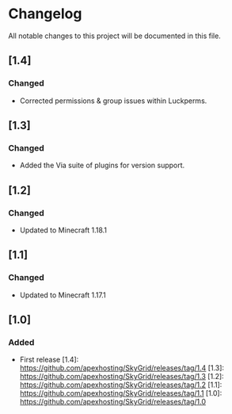 # Changelog
All notable changes to this project will be documented in this file.

## [1.4]

### Changed

- Corrected permissions & group issues within Luckperms.

## [1.3]

### Changed
- Added the Via suite of plugins for version support.

## [1.2]

### Changed
- Updated to Minecraft 1.18.1

## [1.1]

### Changed
- Updated to Minecraft 1.17.1

## [1.0]

### Added
- First release
[1.4]: https://github.com/apexhosting/SkyGrid/releases/tag/1.4
[1.3]: https://github.com/apexhosting/SkyGrid/releases/tag/1.3
[1.2]: https://github.com/apexhosting/SkyGrid/releases/tag/1.2
[1.1]: https://github.com/apexhosting/SkyGrid/releases/tag/1.1
[1.0]: https://github.com/apexhosting/SkyGrid/releases/tag/1.0